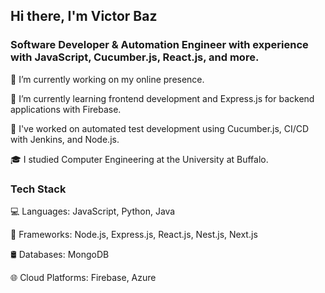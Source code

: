 ## Hi there, I'm Victor Baz

### Software Developer & Automation Engineer with experience with JavaScript, Cucumber.js, React.js, and more.

🔭 I’m currently working on my online presence.

🌱 I’m currently learning frontend development and Express.js for backend applications with Firebase.

📝 I've worked on automated test development using Cucumber.js, CI/CD with Jenkins, and Node.js.

🎓 I studied Computer Engineering at the University at Buffalo.



### Tech Stack

💻 Languages: JavaScript, Python, Java

🔧 Frameworks: Node.js, Express.js, React.js, Nest.js, Next.js

🛢 Databases: MongoDB

🌐 Cloud Platforms: Firebase, Azure
